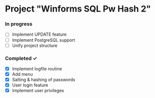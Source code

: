 # Project "Winforms SQL Pw Hash 2"


### In progress
- [ ] Implement UPDATE feature
- [ ] Implement PostgreSQL support
- [ ] Unify project structure

### Completed ✓

- [x] Implement logfile routine
- [x] Add menu
- [x] Salting & hashing of passwords
- [x] User login feature
- [x] Implement user privileges
